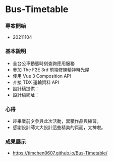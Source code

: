 # Bus-Timetable

### 專案開始

- 20211104

### 基本說明

- 全台公車動態時刻查詢應用服務
- 參加 The F2E 3rd 前端修練精神時光屋
- 使用 Vue 3 Composition API
- 介接 TDX 運輸資料 API
- 設計稿提供：
- 設計稿網址：

### 心得

- 趁畢業前夕參與此次活動，累積作品與練習。
- 感謝設計師大大設計這些精美的頁面，太神啦。

### 成果展示

- https://timchen0607.github.io/Bus-Timetable/

